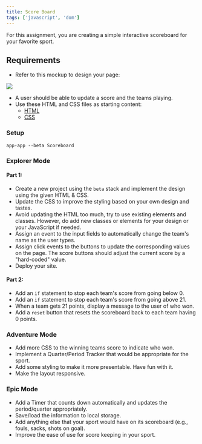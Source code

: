 ```yaml
---
title: Score Board
tags: ['javascript', 'dom']
---
```


For this assignment, you are creating a simple interactive scoreboard for your favorite sport.

## Requirements

- Refer to this mockup to design your page:

![](https://github.com/suncoast-devs/handbook/raw/master/assignments/assets/scoreboard.png)

- A user should be able to update a score and the teams playing.
- Use these HTML and CSS files as starting content:
  - [HTML](https://raw.githubusercontent.com/suncoast-devs/scoreboard-template/master/index.html)
  - [CSS](https://raw.githubusercontent.com/suncoast-devs/scoreboard-template/master/screen.css)

### Setup

```shell
app-app --beta Scoreboard
```

### Explorer Mode

#### Part 1:

- Create a new project using the `beta` stack and implement the design using the given HTML & CSS.
- Update the CSS to improve the styling based on your own design and tastes.
- Avoid updating the HTML too much, try to use existing elements and classes. However, do add new classes or elements for your design or your JavaScript if needed.
- Assign an event to the input fields to automatically change the team's name as the user types.
- Assign click events to the buttons to update the corresponding values on the page. The score buttons should adjust the current score by a "hard-coded" value.
- Deploy your site.

#### Part 2:

- Add an `if` statement to stop each team's score from going below 0.
- Add an `if` statement to stop each team's score from going above 21.
- When a team gets 21 points, display a message to the user of who won.
- Add a `reset` button that resets the scoreboard back to each team having 0 points.

### Adventure Mode

- Add more CSS to the winning teams score to indicate who won.
- Implement a Quarter/Period Tracker that would be appropriate for the sport.
- Add some styling to make it more presentable. Have fun with it.
- Make the layout responsive.

### Epic Mode

- Add a Timer that counts down automatically and updates the period/quarter appropriately.
- Save/load the information to local storage.
- Add anything else that your sport would have on its scoreboard (e.g., fouls, sacks, shots on goal).
- Improve the ease of use for score keeping in your sport.
